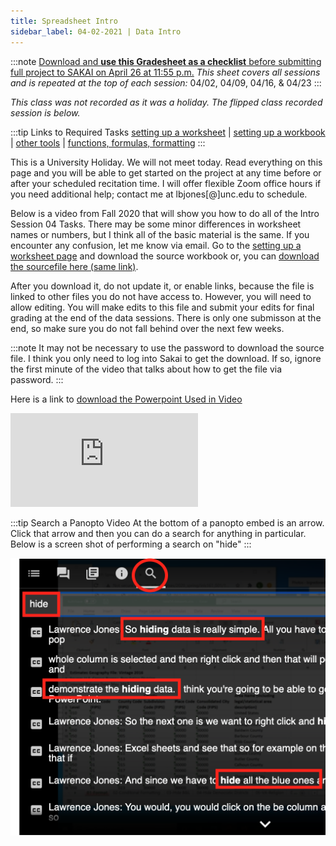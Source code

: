 ```yaml
---
title: Spreadsheet Intro
sidebar_label: 04-02-2021 | Data Intro
---
```


:::note 
[Download and **use this Gradesheet as a checklist** before submitting full project to SAKAI on April 26 at 11:55 p.m.](https://sakai.unc.edu/access/content/group/c133eae3-71e7-47b0-be54-567e2a25f167/materials/04/task04.gradesheet.xlsx) *This sheet covers all sessions and is repeated at the top of each session:* 04/02, 04/09, 04/16, & 04/23
:::

*This class was not recorded as it was a holiday. The flipped class recorded session is below.*

:::tip Links to Required Tasks 
[setting up a worksheet](https://ils.unc.edu/courses/2021_spring/inls161_001/11b.01.formatting.html) | [setting up a workbook](https://ils.unc.edu/courses/2021_spring/inls161_001/11b.02.workbook.html) | [other tools](https://ils.unc.edu/courses/2021_spring/inls161_001/11b.03.other-tools.html) | [functions, formulas, formatting](https://ils.unc.edu/courses/2021_spring/inls161_001/11b.04.formulas.html)
:::

This is a University Holiday. We will not meet today. Read everything on this page and you will be able to get started on the project at any time before or after your scheduled recitation time.  I will offer flexible Zoom office hours if you need additional help; contact me at lbjones[@]unc.edu to schedule.

Below is a video from Fall 2020 that will show you how to do all of the Intro Session 04 Tasks. There may be some minor differences in worksheet names or numbers, but I think all of the basic material is the same. If you encounter any confusion, let me know via email. Go to the [setting up a worksheet page](https://ils.unc.edu/courses/2021_spring/inls161_001/11b.01.formatting.html) and download the source workbook or, you can [download the sourcefile here (same link)](https://sakai.unc.edu/access/content/group/c133eae3-71e7-47b0-be54-567e2a25f167/materials/04/task04.datasets.xlsx).

After you download it, do not update it, or enable links, because the file is linked to other files you do not have access to. However, you will need to allow editing. You will make edits to this file and submit your edits for final grading at the end of the data sessions. There is only one submisson at the end, so make sure you do not fall behind over the next few weeks.

:::note
It may not be necessary to use the password to download the source file. I think you only need to log into Sakai to get the download. If so, ignore the first minute of the video that talks about how to get the file via password.
:::

Here is a link to [download the Powerpoint Used in Video](https://sakai.unc.edu/access/content/group/c133eae3-71e7-47b0-be54-567e2a25f167/misc-screenshots/formatting-functions-formulas.pptx)

<div class='embed-container'><iframe src='https://uncch.hosted.panopto.com/Panopto/Pages/Embed.aspx?id=9c61229e-81f0-4bcb-8dc3-ac520137a074&autoplay=false&offerviewer=true&showtitle=true&showbrand=false&start=0&interactivity=all' frameborder='0' allowfullscreen></iframe></div>

:::tip Search a Panopto Video
At the bottom of a panopto embed is an arrow. Click that arrow and then you can do a search for anything in particular. Below is a screen shot of performing a search on "hide"
:::

![Panopto Search](/img/panopto-search.png)
